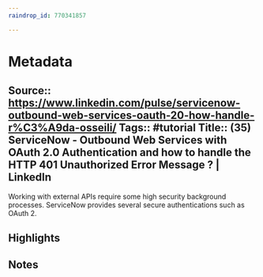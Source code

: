 ```yaml
---
raindrop_id: 770341857

---
```


# Metadata
Source:: https://www.linkedin.com/pulse/servicenow-outbound-web-services-oauth-20-how-handle-r%C3%A9da-osseili/
Tags:: #tutorial
Title:: (35) ServiceNow - Outbound Web Services with OAuth 2.0 Authentication and how to handle the HTTP 401 Unauthorized Error Message ? | LinkedIn
---

Working with external APIs require some high security background processes. ServiceNow provides several secure authentications such as OAuth 2.

## Highlights
## Notes
